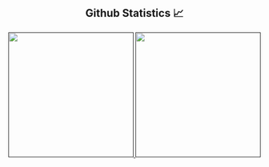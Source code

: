 <h2 align="center"> Github Statistics 📈 </h2>
  
  <div align="center"> 
     <a href="">
      <img height="250px" src="https://github-readme-streak-stats.herokuapp.com/?user=faceplantDev&hide_border=true&theme=dark" />
    </a>
    <a href="">
      <img height="250px" src="https://github-readme-stats.vercel.app/api?username=faceplantDev&hide_title=true&hide_border=true&show_icons=true&include_all_commits=true&count_private=true&line_height=21&hide_rank=true&icon_color=fa8b00&theme=dark"/>
    </a>
</div
